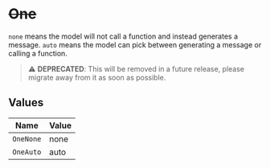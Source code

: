 # ~~One~~

`none` means the model will not call a function and instead generates a message. `auto` means the model can pick between generating a message or calling a function.


> :warning: **DEPRECATED**: This will be removed in a future release, please migrate away from it as soon as possible.


## Values

| Name      | Value     |
| --------- | --------- |
| `OneNone` | none      |
| `OneAuto` | auto      |